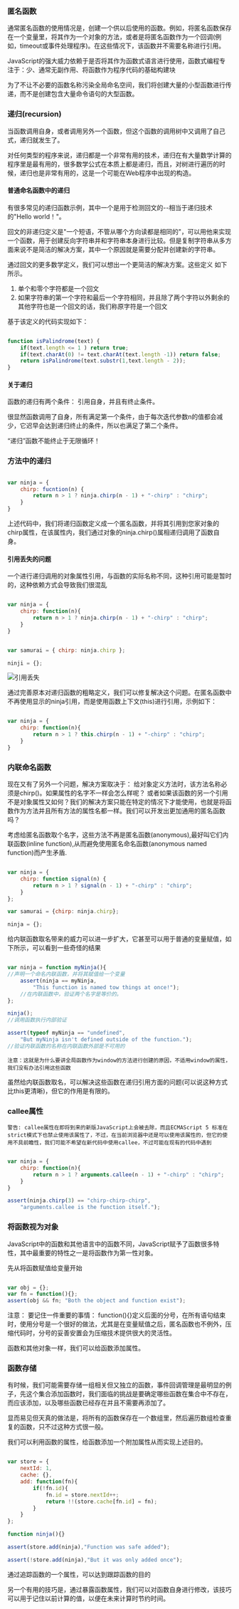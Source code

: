 ### 匿名函数

通常匿名函数的使用情况是，创建一个供以后使用的函数。例如，将匿名函数保存在一个变量里，将其作为一个对象的方法，或者是将匿名函数作为一个回调(例如，timeout或事件处理程序)。在这些情况下，该函数并不需要名称进行引用。

JavaScript的强大威力依赖于是否将其作为函数式语言进行使用，函数式编程专注于：少、通常无副作用、将函数作为程序代码的基础构建块

为了不让不必要的函数名称污染全局命名空间，我们将创建大量的小型函数进行传递，而不是创建包含大量命令语句的大型函数。


### 递归(recursion)

当函数调用自身，或者调用另外一个函数，但这个函数的调用树中又调用了自己式，递归就发生了。

对任何类型的程序来说，递归都是一个非常有用的技术，递归在有大量数学计算的程序里是最有用的，很多数学公式在本质上都是递归，而且，对树进行遍历的时候，递归也是非常有用的，这是一个可能在Web程序中出现的构造。

#### 普通命名函数中的递归

有很多常见的递归函数示例，其中一个是用于检测回文的--相当于递归技术的"Hello world！"。

回文的非递归定义是"一个短语，不管从哪个方向读都是相同的"，可以用他来实现一个函数，用于创建反向字符串并和字符串本身进行比较。但是复制字符串从多方面来说不是简洁的解决方案，其中一个原因就是需要分配并创建新的字符串。

通过回文的更多数学定义，我们可以想出一个更简洁的解决方案。这些定义 如下所示。
1. 单个和零个字符都是一个回文
2. 如果字符串的第一个字符和最后一个字符相同，并且除了两个字符以外剩余的其他字符也是一个回文的话，我们称原字符是一个回文

基于该定义的代码实现如下： 

```javascript

function isPalindrome(text) {
	if(text.length <= 1 ) return true;
	if(text.charAt(0) != text.charAt(text.length -1)) return false;
	return isPalindrome(text.substr(1,text.length - 2));
}


```

#### 关于递归

函数的递归有两个条件： 引用自身，并且有终止条件。

很显然函数调用了自身，所有满足第一个条件，由于每次迭代参数n的值都会减少，它迟早会达到递归终止的条件，所以也满足了第二个条件。

“递归”函数不能终止于无限循环！

### 方法中的递归

```javascript

var ninja = {
	chirp: fucntion(n) {
		return n > 1 ? ninja.chirp(n - 1) + "-chirp" : "chirp";
	}
}

```

上述代码中，我们将递归函数定义成一个匿名函数，并将其引用到您家对象的chirp属性，在该属性内，我们通过对象的ninja.chirp()属相递归调用了函数自身。

#### 引用丢失的问题

一个进行递归调用的对象属性引用，与函数的实际名称不同，这种引用可能是暂时的，这种依赖方式会导致我们很混乱

```javascript

var ninja = {
	chirp: function(n){
		return n > 1 ? ninja.chirp(n - 1) + "-chirp" : "chirp";
	}
}


var samurai = { chirp: ninja.chirp };

ninji = {};


```

![引用丢失](https://ooo.0o0.ooo/2017/06/22/594b7f2b33bb5.jpg)


通过完善原本对递归函数的粗略定义，我们可以修复解决这个问题。在匿名函数中不再使用显示的ninja引用，而是使用函数上下文(this)进行引用，示例如下：

```javascript

var ninja = {
	chirp: function(n){
		return n > 1 ? this.chirp(n - 1) + "-chirp" : "chirp";
	}
}

```

### 内联命名函数

现在又有了另外一个问题，解决方案取决于： 给对象定义方法时，该方法名称必须是chirp()。如果属性的名字不一样会怎么样呢？ 或者如果该函数的另一个引用不是对象属性又如何？我们的解决方案只能在特定的情况下才能使用，也就是将函数作为方法并且所有方法的属性名都一样。我们可以开发出更加通用的匿名函数吗？

考虑给匿名函数取个名字，这些方法不再是匿名函数(anonymous),最好叫它们内联函数(inline function),从而避免使用匿名命名函数(anonymous named function)而产生矛盾.

```javascript

var ninja = {
	chirp: function signal(n) {
		return n > 1 ? signal(n - 1) + "-chirp" : "chirp";	
	}
};

var samurai = {chirp: ninja.chirp};

ninja = {};

```

给内联函数取名带来的威力可以进一步扩大，它甚至可以用于普通的变量赋值，如下所示，可以看到一些奇怪的结果

```javascript

var ninja = function myNinja(){
//声明一个命名内联函数，并将其赋值给一个变量
	assert(ninja == myNinja,
		"This function is named tow things at once!");
	//在内联函数中，验证两个名字是等价的。
};

ninja();
//调用函数执行内部验证

assert(typeof myNinja == "undefined",
	"But myNinja isn't defined outside of the function.");
//验证内联函数的名称在内联函数外部是不可用的

```

`注意：这就是为什么要讲全局函数作为window的方法进行创建的原因，不适用window的属性，我们没有办法引用这些函数`

虽然给内联函数取名，可以解决这些函数在递归引用方面的问题(可以说这种方式比this更清晰)，但它的作用是有限的。

### callee属性

`警告: callee属性在即将到来的新版JavaScript上会被去除，而且ECMAScript 5 标准在strict模式下也禁止使用该属性了，不过，在当前浏览器中还是可以使用该属性的，但它的使用不具前瞻性，我们可能不希望在新代码中使用callee，不过可能在现有的代码中遇到`

```javascript 

var ninja = {
	chirp: function(n){
		return n > 1 ? arguments.callee(n - 1) + "-chirp" : "chirp";
	}
}

assert(ninja.chirp(3) == "chirp-chirp-chirp",
	"arguments.callee is the function itself.");

```


### 将函数视为对象

JavaScript中的函数和其他语言中的函数不同，JavaScript赋予了函数很多特性，其中最重要的特性之一是将函数作为第一性对象。

先从将函数赋值给变量开始

```javascript

var obj = {};        
var fn = function(){};       
assert(obj && fn; "Both the object and function exist");

```

注意： 要记住一件重要的事情： function(){}定义后面的分号，在所有语句结束时，使用分号是一个很好的做法，尤其是在变量赋值之后，匿名函数也不例外，压缩代码时，分号的妥善安置会为压缩技术提供很大的灵活性。


函数和其他对象一样，我们可以给函数添加属性。

### 函数存储

有时候，我们可能需要存储一组相关但又独立的函数，事件回调管理是最明显的例子，先这个集合添加函数时，我们面临的挑战是要确定哪些函数在集合中不存在，而应该添加，以及哪些函数已经存在并且不需要再添加了。

显而易见但天真的做法是，将所有的函数保存在一个数组里，然后遍历数组检查重复的函数，只不过这种方式很一般。

我们可以利用函数的属性，给函数添加一个附加属性从而实现上述目的。

```javascript 

var store = {
	nextId: 1,
	cache: {},
	add: function(fn){
		if(!fn.id){
			fn.id = store.nextId++;
			return !!(store.cache[fn.id] = fn);
		}
	}
};

function ninja(){}

assert(store.add(ninja),"Function was safe added");

assert(!store.add(ninja),"But it was only added once");

```

通过追踪函数的一个属性，可以达到跟踪函数的目的

另一个有用的技巧是，通过暴露函数属性，我们可以对函数自身进行修改，该技巧可以用于记住以前计算的值，以便在未来计算时节约时间。